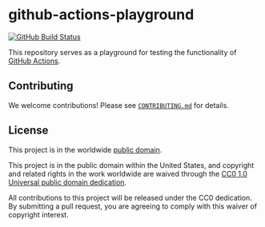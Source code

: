 # github-actions-playground #

[![GitHub Build Status](https://github.com/cisagov/github-actions-playground/workflows/build/badge.svg)](https://github.com/cisagov/github-actions-playground/actions)

This repository serves as a playground for testing the functionality of
[GitHub Actions](https://github.com/features/actions).

## Contributing ##

We welcome contributions!  Please see [`CONTRIBUTING.md`](CONTRIBUTING.md) for
details.

## License ##

This project is in the worldwide [public domain](LICENSE).

This project is in the public domain within the United States, and
copyright and related rights in the work worldwide are waived through
the [CC0 1.0 Universal public domain
dedication](https://creativecommons.org/publicdomain/zero/1.0/).

All contributions to this project will be released under the CC0
dedication. By submitting a pull request, you are agreeing to comply
with this waiver of copyright interest.
